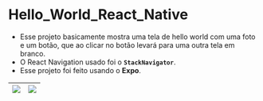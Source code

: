 # Hello_World_React_Native

* Esse projeto basicamente mostra uma tela de hello world com uma foto e um botão, que ao clicar no botão levará para uma outra tela em branco.
* O React Navigation usado foi o **`StackNavigator`**.
* Esse projeto foi feito usando o **Expo**.



![](https://github.com/gusttaa/Hello_World_React_Native/blob/master/image/startScreenImage.jpg)  |  ![](https://github.com/gusttaa/Hello_World_React_Native/blob/master/image/startScreenImage.jpg)
:-------------------------:|:-------------------------:
